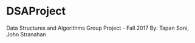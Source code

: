 # DSAProject
Data Structures and Algorithms Group Project - Fall 2017
By: Tapan Soni, John Stranahan
